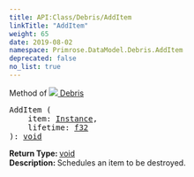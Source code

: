 ```yaml
---
title: API:Class/Debris/AddItem
linkTitle: "AddItem"
weight: 65
date: 2019-08-02
namespace: Primrose.DataModel.Debris.AddItem
deprecated: false
no_list: true
---
```

Method of <a href="/docs/api-reference/Class/Debris"><img src="/icons/silk/fragment.png"/>&nbsp;Debris</a>
<pre class="method-declaration">
AddItem (
    item: <a class="type" href="/docs/api-reference/Class/Instance">Instance</a>,
    lifetime: <a class="type" href="/docs/api-reference/System/Primitives#single">f32</a>
): <a class="type" href="/docs/api-reference/System/void">void</a></pre>
<b>Return Type: </b>
<a class="type" href="/docs/api-reference/System/void">void</a>
<br/>
<b>Description: </b>
Schedules an item to be destroyed.

